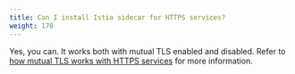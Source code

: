 ```yaml
---
title: Can I install Istio sidecar for HTTPS services?
weight: 170
---
```


Yes, you can. It works both with mutual TLS enabled and disabled. Refer to
[how mutual TLS works with HTTPS services](/zh/docs/tasks/security/authentication/https-overlay/) for more information.
